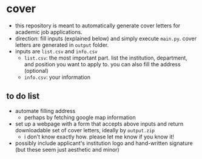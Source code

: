 # cover

- this repository is meant to automatically generate cover letters for academic job applications.
- direction: fill inputs (explained below) and simply execute `main.py`. cover letters are generated in `output` folder.
- inputs are `list.csv` and `info.csv`
  - `list.csv`: the most important part. list the institution, department, and position you want to apply to. you can also fill the address (optional)
  - `info.csv`: your information

## to do list

- automate filling address
  - perhaps by fetching google map information
- set up a webpage with a form that accepts above inputs and return downloadable set of cover letters, ideally by `output.zip`
  - i don't know exactly how. please let me know if you know it!
- possibly include applicant's institution logo and hand-written signature (but these seem just aesthetic and minor)

